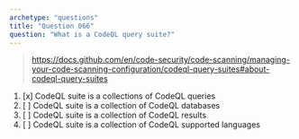 ```yaml
---
archetype: "questions"
title: "Question 066"
question: "What is a CodeQL query suite?"
---
```



> https://docs.github.com/en/code-security/code-scanning/managing-your-code-scanning-configuration/codeql-query-suites#about-codeql-query-suites
1. [x] CodeQL suite is a collections of CodeQL queries
1. [ ] CodeQL suite is a collection of CodeQL databases
1. [ ] CodeQL suite is a collection of CodeQL results
1. [ ] CodeQL suite is a collection of CodeQL supported languages
